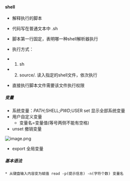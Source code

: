 
#### shell

* 解释执行的脚本
* 代码写在普通文本中 .sh
* 脚本第一行固定，表明哪一种shell解析器执行

* 执行方式：
* 1) sh
* 2) source/. 读入指定的shell文件，依次执行
* 直接执行脚本文件需要该文件执行权限

##### 变量
* 系统变量：$PATH;$SHELL;$PWD;$USER
	set 显示全部系统变量
* 用户自定义变量
	* 变量名=变量值(等号两侧不能有空格)
* unset 撤销变量
	
![image.png](https://upload-images.jianshu.io/upload_images/14466577-541dee2b52917d15.png?imageMogr2/auto-orient/strip%7CimageView2/2/w/1240)
	
* export 全局变量

##### 基本语法
	* 从键盘输入内容变为赋值 read -p(提示信息) -n(字符个数) 变量名
	
	
